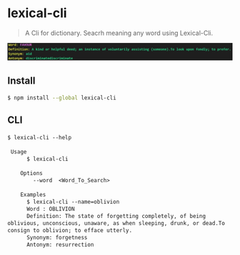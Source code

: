 # lexical-cli

> A Cli for dictionary. Seacrh meaning any word using Lexical-Cli.

![Example Image](./assets/example-img.jpg)

## Install

```bash
$ npm install --global lexical-cli
```

## CLI

```
$ lexical-cli --help

 Usage
	  $ lexical-cli

	Options
		--word  <Word_To_Search>

	Examples
	  $ lexical-cli --name=oblivion
	  Word : OBLIVION
	  Definition: The state of forgetting completely, of being oblivious, unconscious, unaware, as when sleeping, drunk, or dead.To consign to oblivion; to efface utterly.
	  Synonym: forgetness
	  Antonym: resurrection
```
